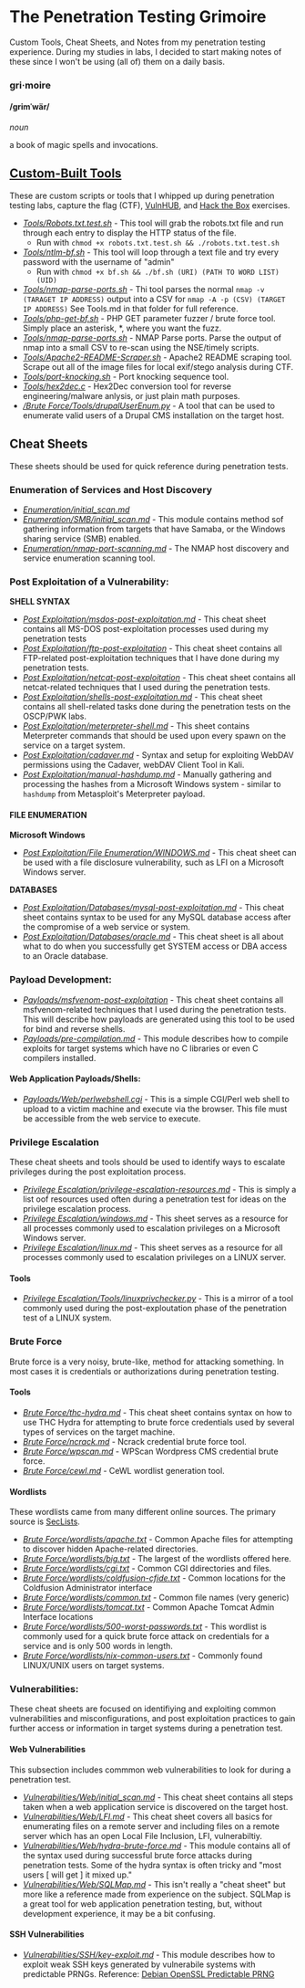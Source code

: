 # The Penetration Testing Grimoire
Custom Tools, Cheat Sheets, and Notes from my penetration testing experience. During my studies in labs, I decided to start making notes of these since I won't be using (all of) them on a daily basis.


### gri·moire
#### /ɡrimˈwär/
*noun*

a book of magic spells and invocations.

## [Custom-Built Tools](https://github.com/weaknetlabs/Penetration-Testing-Grimoire/blob/master/Tools/Tools.md)
These are custom scripts or tools that I whipped up during penetration testing labs, capture the flag (CTF), [VulnHUB](https://www.vulnhub.com/), and [Hack the Box](https://www.hackthebox.eu/) exercises. 
* [*Tools/Robots.txt.test.sh*](https://github.com/weaknetlabs/OSCP-tools/blob/master/Tools/robots.txt.test.sh) - This tool will grab the robots.txt file and run through each entry to display the HTTP status of the file.
  * Run with `chmod +x robots.txt.test.sh && ./robots.txt.test.sh`
* [*Tools/ntlm-bf.sh*](https://github.com/weaknetlabs/OSCP-tools/blob/master/Tools/ntlm-bf.sh) - This tool will loop through a text file and try every password with the username of "admin"
  * Run with `chmod +x bf.sh && ./bf.sh (URI) (PATH TO WORD LIST) (UID)`
* [*Tools/nmap-parse-ports.sh*](https://github.com/weaknetlabs/Penetration-Testing-Grimoire/blob/master/Tools/nmap-parse-ports.sh) - Thi tool parses the normal `nmap -v (TARAGET IP ADDRESS)` output into a CSV for `nmap -A -p (CSV) (TARGET IP ADDRESS)` See Tools.md in that folder for full reference.
* [*Tools/php-get-bf.sh*](https://github.com/weaknetlabs/Penetration-Testing-Grimoire/blob/master/Tools/php-get-bf.sh) - PHP GET parameter fuzzer / brute force tool. Simply place an asterisk, \*, where you want the fuzz.
* [*Tools/nmap-parse-ports.sh*](https://github.com/weaknetlabs/Penetration-Testing-Grimoire/blob/master/Tools/nmap-parse-ports.sh) - NMAP Parse ports. Parse the output of nmap into a small CSV to re-scan using the NSE/timely scripts.
* [*Tools/Apache2-README-Scraper.sh*](https://github.com/weaknetlabs/Penetration-Testing-Grimoire/blob/master/Tools/Apache2-README-Scraper.sh) - Apache2 README scraping tool. Scrape out all of the image files for local exif/stego analysis during CTF.
* [*Tools/port-knocking.sh*](https://github.com/weaknetlabs/Penetration-Testing-Grimoire/blob/master/Tools/port-knocking.sh) - Port knocking sequence tool. 
* [*Tools/hex2dec.c*](https://github.com/weaknetlabs/Penetration-Testing-Grimoire/blob/master/Tools/hex2dec.c) - Hex2Dec conversion tool for reverse engineering/malware anlysis, or just plain math purposes.
* [*/Brute Force/Tools/drupalUserEnum.py*](https://github.com/weaknetlabs/Penetration-Testing-Grimoire/blob/master/Brute%20Force/Tools/drupalUserEnum.py) - A tool that can be used to enumerate valid users of a Drupal CMS installation on the target host.

## Cheat Sheets
These sheets should be used for quick reference during penetration tests.
### Enumeration of Services and Host Discovery
* [*Enumeration/initial_scan.md*](https://github.com/weaknetlabs/OSCP-tools/blob/master/Enumeration/initial_scans.md)
* [*Enumeration/SMB/initial_scan.md*](https://github.com/weaknetlabs/OSCP-tools/blob/master/Enumeration/SMB/initial_scan.md) - This module contains method sof gathering information from targets that have Samaba, or the Windows sharing service (SMB) enabled.
* [*Enumeration/nmap-port-scanning.md*](https://github.com/weaknetlabs/OSCP-tools/blob/master/Enumeration/nmap-port-scanning.md) - The NMAP host discovery and service enumeration scanning tool.

### Post Exploitation of a Vulnerability:
**SHELL SYNTAX**
* [*Post Exploitation/msdos-post-exploitation.md*](https://github.com/weaknetlabs/OSCP-tools/blob/master/Post%20Exploitation/msdos.md) - This cheat sheet contains all MS-DOS post-exploitation processes used during my penetration tests
* [*Post Exploitation/ftp-post-exploitation*](https://github.com/weaknetlabs/OSCP-tools/blob/master/Post%20Exploitation/ftp.md) - This cheat sheet contains all FTP-related post-exploitation techniques that I have done during my penetration tests.
* [*Post Exploitation/netcat-post-exploitation*](https://github.com/weaknetlabs/OSCP-tools/blob/master/Post%20Exploitation/netcat-post-exploitation.md) - This cheat sheet contains all netcat-related techniques that I used during the penetration tests.
* [*Post Exploitation/shells-post-exploitation.md*](https://github.com/weaknetlabs/OSCP-tools/blob/master/Post%20Exploitation/shells-post-exploitation.md) - This cheat sheet contains all shell-related tasks done during the penetration tests on the OSCP/PWK labs.
* [*Post Exploitation/meterpreter-shell.md*](https://github.com/weaknetlabs/Penetration-Testing-Grimoire/blob/master/Post%20Exploitation/meterpreter-shell.md) - This sheet contains Meterpreter commands that should be used upon every spawn on the service on a target system.
* [*Post Exploitation/cadaver.md*](https://github.com/weaknetlabs/Penetration-Testing-Grimoire/blob/master/Post%20Exploitation/cadaver.md) - Syntax and setup for exploiting WebDAV permissions using the Cadaver, webDAV Client Tool in Kali.
* [*Post Exploitation/manual-hashdump.md*](https://github.com/weaknetlabs/Penetration-Testing-Grimoire/blob/master/Post%20Exploitation/manual-hashdump.md) - Manually gathering and processing the hashes from a Microsoft Windows system - similar to `hashdump` from Metasploit's Meterpreter payload.
#### FILE ENUMERATION
**Microsoft Windows**
* [*Post Exploitation/File Enumeration/WINDOWS.md*](https://github.com/weaknetlabs/OSCP-tools/blob/master/Post%20Exploitation/File%20Enumeration/WINDOWS.md) - This cheat sheet can be used with a file disclosure vulnerability, such as LFI on a Microsoft Windows server.

**DATABASES**
* [*Post Exploitation/Databases/mysql-post-exploitation.md*](https://github.com/weaknetlabs/OSCP-tools/blob/master/Post%20Exploitation/Databases/mysql-post-exploitation.md) - This cheat sheet contains syntax to be used for any MySQL database access after the compromise of a web service or system.
* [*Post Exploitation/Databases/oracle.md*](https://github.com/weaknetlabs/OSCP-tools/blob/master/Post%20Exploitation/Databases/oracle.md) - This cheat sheet is all about what to do when you successfully get SYSTEM access or DBA access to an Oracle database.

### Payload Development:
* [*Payloads/msfvenom-post-exploitation*](https://github.com/weaknetlabs/OSCP-tools/blob/master/Payloads/msfvenom-post-exploitation.md) - This cheat sheet contains all msfvenom-related techniques that I used during the penetration tests. This will describe how payloads are generated using this tool to be used for bind and reverse shells.
* [*Payloads/pre-compilation.md*](https://github.com/weaknetlabs/OSCP-tools/blob/master/Payloads/pre-compilation.md) - This module describes how to compile exploits for target systems which have no C libraries or even C compilers installed.
#### Web Application Payloads/Shells:
* [*Payloads/Web/perlwebshell.cgi*](https://github.com/weaknetlabs/OSCP-tools/blob/master/Payloads/Web/perlwebshell.cgi) - This is a simple CGI/Perl web shell to upload to a victim machine and execute via the browser. This file must be accessible from the web service to execute.

### Privilege Escalation
These cheat sheets and tools should be used to identify ways to escalate privileges during the post exploitation process.
* [*Privilege Escalation/privilege-escalation-resources.md*](https://github.com/weaknetlabs/Penetration-Testing-Grimoire/blob/master/Privilege%20Escalation/privilege-escalation-resources.md) - This is simply a list oof resources used often during a penetration test for ideas on the privilege escalation process.
* [*Privilege Escalation/windows.md*](https://github.com/weaknetlabs/Penetration-Testing-Grimoire/blob/master/Privilege%20Escalation/windows.md) - This sheet serves as a resource for all processes commonly used to escalation privileges on a Microsoft Windows server.
* [*Privilege Escalation/linux.md*](https://github.com/weaknetlabs/Penetration-Testing-Grimoire/blob/master/Privilege%20Escalation/linux.md) - This sheet serves as a resource for all processes commonly used to escalation privileges on a LINUX server.
#### Tools
* [*Privilege Escalation/Tools/linuxprivchecker.py*](https://github.com/weaknetlabs/Penetration-Testing-Grimoire/blob/master/Privilege%20Escalation/Tools/linuxprivchecker.py) - This is a mirror of a tool commonly used during the post-exploutation phase of the penetration test of a LINUX system.

### Brute Force
Brute force is a very noisy, brute-like, method for attacking something. In most cases it is credentials or authorizations during penetration testing.
#### Tools
* [*Brute Force/thc-hydra.md*](https://github.com/weaknetlabs/Penetration-Testing-Grimoire/blob/master/Brute%20Force/thc-hydra.md) - This cheat sheet contains syntax on how to use THC Hydra for attempting to brute force credentials used by several types of services on the target machine.
* [*Brute Force/ncrack.md*](https://github.com/weaknetlabs/Penetration-Testing-Grimoire/blob/master/Brute%20Force/ncrack.md) - Ncrack credential brute force tool.
* [*Brute Force/wpscan.md*](https://github.com/weaknetlabs/Penetration-Testing-Grimoire/blob/master/Brute%20Force/wpscan.md) - WPScan Wordpress CMS credential brute force.
* [*Brute Force/cewl.md*](https://github.com/weaknetlabs/Penetration-Testing-Grimoire/blob/master/Brute%20Force/cewl.md) - CeWL wordlist generation tool.
#### Wordlists
These wordlists came from many different online sources. The primary source is [SecLists](https://github.com/danielmiessler/SecLists/).
* [*Brute Force/wordlists/apache.txt*](https://github.com/weaknetlabs/Penetration-Testing-Grimoire/blob/master/Brute%20Force/wordlists/apache.txt) - Common Apache files for attempting to discover hidden Apache-related directories.
* [*Brute Force/wordlists/big.txt*](https://github.com/weaknetlabs/Penetration-Testing-Grimoire/blob/master/Brute%20Force/wordlists/big.txt) - The largest of the wordlists offered here.
* [*Brute Force/wordlists/cgi.txt*](https://github.com/weaknetlabs/Penetration-Testing-Grimoire/blob/master/Brute%20Force/wordlists/cgi.txt) - Common CGI ddirectories and files.
* [*Brute Force/wordlists/coldfusion-cfide.txt*](https://github.com/weaknetlabs/Penetration-Testing-Grimoire/blob/master/Brute%20Force/wordlists/coldfusion-cfide.txt) - Common locations for the Coldfusion Administrator interface
* [*Brute Force/wordlists/common.txt*](https://github.com/weaknetlabs/Penetration-Testing-Grimoire/blob/master/Brute%20Force/wordlists/common.txt) - Common file names (very generic)
* [*Brute Force/wordlists/tomcat.txt*](https://github.com/weaknetlabs/Penetration-Testing-Grimoire/blob/master/Brute%20Force/wordlists/tomcat.txt) - Common Apache Tomcat Admin Interface locations
* [*Brute Force/wordlists/500-worst-passwords.txt*](https://github.com/weaknetlabs/Penetration-Testing-Grimoire/blob/master/Brute%20Force/wordlists/500-worst-passwords.txt) - This wordlist is commonly used for a quick brute force attack on credentials for a service and is only 500 words in length.
* [*Brute Force/wordlists/nix-common-users.txt*](https://github.com/weaknetlabs/Penetration-Testing-Grimoire/blob/master/Brute%20Force/wordlists/nix-common-users.txt) - Commonly found LINUX/UNIX users on target systems.
### Vulnerabilities:
These cheat sheets are focused on identifiying and exploiting common vulnerabilities and misconfigurations, and post exploitation practices to gain further access or information in target systems during a penetration test. 
#### Web Vulnerabilities
This subsection includes commmon web vulnerabilities to look for during a penetration test.
* [*Vulnerabilities/Web/initial_scan.md*](https://github.com/weaknetlabs/OSCP-tools/blob/master/Vulnerabilities/Web/initial_scan.md) - This cheat sheet contains all steps taken when a web application service is discovered on the target host.
* [*Vulnerabilities/Web/LFI.md*](https://github.com/weaknetlabs/OSCP-tools/blob/master/Vulnerabilities/Web/LFI.md) - This cheat sheet covers all basics for enumerating files on a remote server and including files on a remote server which has an open Local File Inclusion, LFI, vulnerabiltiy.
* [*Vulnerabilities/Web/hydra-brute-force.md*](https://github.com/weaknetlabs/OSCP-tools/blob/master/Vulnerabilities/Web/hydra-brute-force.md) - This module contains all of the syntax used during successful brute force attacks during penetration tests. Some of the hydra syntax is often tricky and "most users [ will get ] it mixed up."
* [*Vulnerabilities/Web/SQLMap.md*](https://github.com/weaknetlabs/OSCP-tools/blob/master/Vulnerabilities/Web/SQLMap.md) - This isn't really a "cheat sheet" but more like a reference made from experience on the subject. SQLMap is a great tool for web application penetration testing, but, without development experience, it may be a bit confusing.

#### SSH Vulnerabilities
* [*Vulnerabilities/SSH/key-exploit.md*](https://github.com/weaknetlabs/OSCP-tools/blob/master/Vulnerabilities/SSH/key-exploit.md) - This module describes how to exploit weak SSH keys generated by vulnerabile systems with predictable PRNGs. Reference: [Debian OpenSSL Predictable PRNG](https://github.com/g0tmi1k/debian-ssh)
